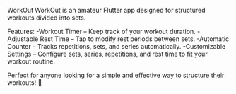 WorkOut
WorkOut is an amateur Flutter app designed for structured workouts divided into sets.

Features:
-Workout Timer – Keep track of your workout duration.
-Adjustable Rest Time – Tap to modify rest periods between sets.
-Automatic Counter – Tracks repetitions, sets, and series automatically.
-Customizable Settings – Configure sets, series, repetitions, and rest time to fit your workout routine.

Perfect for anyone looking for a simple and effective way to structure their workouts! 💪
